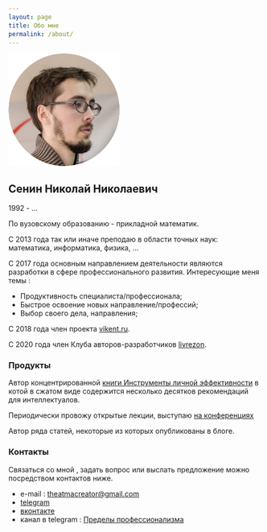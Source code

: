 ```yaml
---
layout: page
title: Обо мне
permalink: /about/
---
```


![new_pic](/assets/photo.png)

## Сенин Николай Николаевич
1992 - ...

По вузовскому образованию - прикладной математик.

С 2013 года так или иначе преподаю в области точных наук: математика, информатика, физика, ...

С 2017 года основным направлением деятельности являются разработки в сфере профессионального развития. Интересующие меня темы :

- Продуктивность специалиста/профессионала;
- Быстрое освоение новых направление/профессий;
- Выбор своего дела, направления;

С 2018 года член проекта [vikent.ru](vikent.ru).

C 2020 года член Клуба авторов-разработчиков [livrezon](livrezon.com).

### Продукты
Автор концентрированной [книги Инструменты личной эффективности](https://livrezon.com/shop/product/instrumenty-lichnoj-effektivnosti) в котой в сжатом виде содержится несколько десятков рекомендаций для интеллектуалов.

Периодически провожу открытые лекции, выступаю [на конференциях]( https://www.youtube.com/watch?v=48jB1p9HiEI )

Автор ряда статей, некоторые из которых опубликованы в блоге.

### Контакты
Связаться со мной , задать вопрос или выслать предложение можно посредством контактов ниже.

- e-mail : <a href="mailto:theatmacreator@gmail.com"> theatmacreator@gmail.com</a>
- [telegram](https://t.me/nick_senin)
- [вконтакте](https://vk.com/nick_senin)
- канал в telegram : [Пределы профессионализма](https://t.me/prof_limits)


